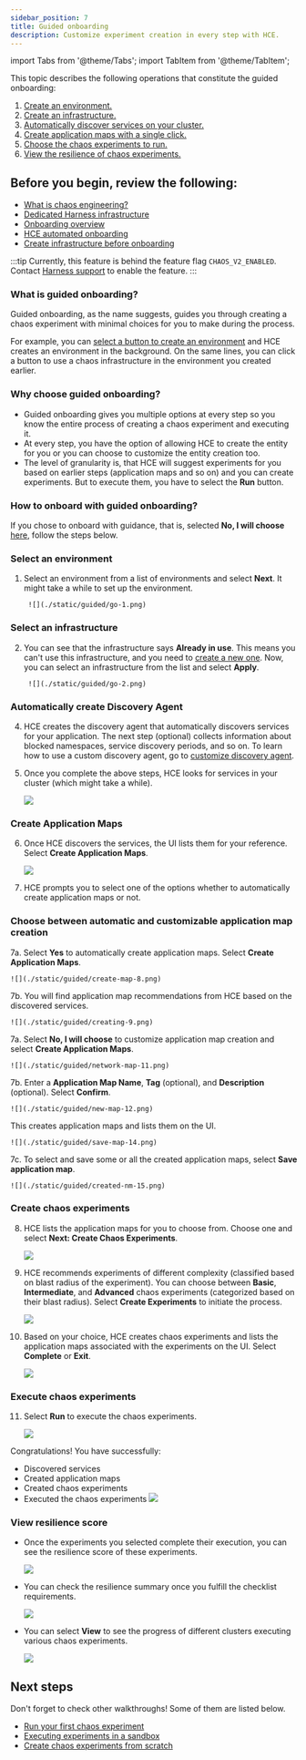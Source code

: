 ```yaml
---
sidebar_position: 7
title: Guided onboarding
description: Customize experiment creation in every step with HCE.
---
```


import Tabs from '@theme/Tabs';
import TabItem from '@theme/TabItem';

This topic describes the following operations that constitute the guided onboarding:
1. [Create an environment.](#select-an-environment)
2. [Create an infrastructure.](#select-an-infrastructure)
3. [Automatically discover services on your cluster.](#automatically-create-discovery-agent)
4. [Create application maps with a single click.](#create-application-maps)
5. [Choose the chaos experiments to run.](#create-chaos-experiments)
6. [View the resilience of chaos experiments.](#view-resilience-score)

## Before you begin, review the following:

* [What is chaos engineering?](/docs/chaos-engineering/get-started/overview)
* [Dedicated Harness infrastructure](/docs/chaos-engineering/features/chaos-infrastructure/harness-infra/harness-infra.md)
* [Onboarding overview](/docs/chaos-engineering/onboarding/hce-onboarding)
* [HCE automated onboarding](/docs/chaos-engineering/onboarding/single-click-onboarding)
* [Create infrastructure before onboarding](/docs/chaos-engineering/onboarding/hce-onboarding#prerequisites-to-automated-and-guided-onboarding)

:::tip
Currently, this feature is behind the feature flag `CHAOS_V2_ENABLED`. Contact [Harness support](mailto:support@harness.io) to enable the feature.
:::

### What is guided onboarding?
Guided onboarding, as the name suggests, guides you through creating a chaos experiment  with minimal choices for you to make during the process.

For example, you can [select a button to create an environment](/docs/chaos-engineering/onboarding/guided-onboarding#select-an-environment) and HCE creates an environment in the background. On the same lines, you can click a button to use a chaos infrastructure in the environment you created earlier.

### Why choose guided onboarding?
- Guided onboarding gives you multiple options at every step so you know the entire process of creating a chaos experiment and executing it.
- At every step, you have the option of allowing HCE to create the entity for you or you can choose to customize the entity creation too.
- The level of granularity is, that HCE will suggest experiments for you based on earlier steps (application maps and so on) and you can create experiments. But to execute them, you have to select the **Run** button.

### How to onboard with guided onboarding?

If you chose to onboard with guidance, that is, selected **No, I will choose** [here](/docs/chaos-engineering/onboarding/hce-onboarding#automated-and-guided-onboarding), follow the steps below.

### Select an environment

1. Select an environment from a list of environments and select **Next**. It might take a while to set up the environment.

        ![](./static/guided/go-1.png)

### Select an infrastructure

2. You can see that the infrastructure says **Already in use**. This means you can't use this infrastructure, and you need to [create a new one](/docs/chaos-engineering/onboarding/hce-onboarding#prerequisites-to-automated-and-guided-onboarding). Now, you can select an infrastructure from the list and select **Apply**.

        ![](./static/guided/go-2.png)

### Automatically create Discovery Agent

4. HCE creates the discovery agent that automatically discovers services for your application. The next step (optional) collects information about blocked namespaces, service discovery periods, and so on. To learn how to use a custom discovery agent, go to [customize discovery agent](/docs/chaos-engineering/features/service-discovery/service-discovery-usage.md).

5. Once you complete the above steps, HCE looks for services in your cluster (which might take a while).

    ![](./static/guided/discover-services-6.png)

### Create Application Maps

6. Once HCE discovers the services, the UI lists them for your reference. Select **Create Application Maps**.

    ![](./static/guided/discovery-complete-7.png)

7. HCE prompts you to select one of the options whether to automatically create application maps or not.

### Choose between automatic and customizable application map creation

<Tabs>
 <TabItem value="Automatic">

7a. Select **Yes** to automatically create application maps. Select **Create Application Maps**.

    ![](./static/guided/create-map-8.png)

7b. You will find application map recommendations from HCE based on the discovered services.

    ![](./static/guided/creating-9.png)

</TabItem>

<TabItem value="Customize">

7a. Select **No, I will choose** to customize application map creation and select **Create Application Maps**.

    ![](./static/guided/network-map-11.png)

7b. Enter a **Application Map Name**, **Tag** (optional), and **Description** (optional). Select **Confirm**.

    ![](./static/guided/new-map-12.png)

This creates application maps and lists them on the UI.

    ![](./static/guided/save-map-14.png)

7c. To select and save some or all the created application maps, select **Save application map**.

    ![](./static/guided/created-nm-15.png)

</TabItem>
</Tabs>

### Create chaos experiments

8. HCE lists the application maps for you to choose from. Choose one and select **Next: Create Chaos Experiments**.

    ![](./static/guided/list-map-10.png)

9. HCE recommends experiments of different complexity (classified based on blast radius of the experiment). You can choose between **Basic**, **Intermediate**, and **Advanced** chaos experiments (categorized based on their blast radius). Select **Create Experiments** to initiate the process.

    ![](./static/guided/choose-exp-17.png)

10. Based on your choice, HCE creates chaos experiments and lists the application maps associated with the experiments on the UI. Select **Complete** or **Exit**.

    ![](./static/guided/done-creating-19.png)

### Execute chaos experiments

11. Select **Run** to execute the chaos experiments.

    ![](./static/guided/sample-exp-20.png)

Congratulations! You have successfully:

 - Discovered services
 - Created application maps
 - Created chaos experiments
 - Executed the chaos experiments
    ![](./static/guided/summary-21.png)

### View resilience score

- Once the experiments you selected complete their execution, you can see the resilience score of these experiments.

    ![](./static/guided/res-score-22.png)

- You can check the resilience summary once you fulfill the checklist requirements.

    ![](./static/guided/view-progress-23.png)

- You can select **View** to see the progress of different clusters executing various chaos experiments.

    ![](./static/guided/view-cluster-res-24.png)


## Next steps

Don't forget to check other walkthroughs! Some of them are listed below.

* [Run your first chaos experiment](/docs/chaos-engineering/get-started/tutorials/first-chaos-engineering.md)
* [Executing experiments in a sandbox](/docs/chaos-engineering/onboarding/certifications/run-experiments-in-sandbox.md)
* [Create chaos experiments from scratch](/docs/chaos-engineering/get-started/tutorials/chaos-experiment-from-blank-canvas.md)
